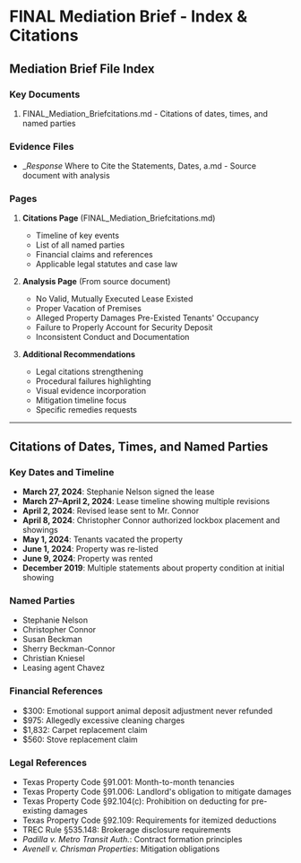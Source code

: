 # FINAL Mediation Brief - Index & Citations

## Mediation Brief File Index

### Key Documents
1. FINAL_Mediation_Briefcitations.md - Citations of dates, times, and named parties

### Evidence Files
- __Response_ Where to Cite the Statements, Dates, a.md - Source document with analysis

### Pages
1. **Citations Page** (FINAL_Mediation_Briefcitations.md)
   - Timeline of key events
   - List of all named parties
   - Financial claims and references
   - Applicable legal statutes and case law

2. **Analysis Page** (From source document)
   - No Valid, Mutually Executed Lease Existed
   - Proper Vacation of Premises
   - Alleged Property Damages Pre-Existed Tenants' Occupancy
   - Failure to Properly Account for Security Deposit
   - Inconsistent Conduct and Documentation

3. **Additional Recommendations**
   - Legal citations strengthening
   - Procedural failures highlighting
   - Visual evidence incorporation
   - Mitigation timeline focus
   - Specific remedies requests

---

## Citations of Dates, Times, and Named Parties

### Key Dates and Timeline
- **March 27, 2024**: Stephanie Nelson signed the lease
- **March 27–April 2, 2024**: Lease timeline showing multiple revisions
- **April 2, 2024**: Revised lease sent to Mr. Connor
- **April 8, 2024**: Christopher Connor authorized lockbox placement and showings
- **May 1, 2024**: Tenants vacated the property
- **June 1, 2024**: Property was re-listed
- **June 9, 2024**: Property was rented
- **December 2019**: Multiple statements about property condition at initial showing

### Named Parties
- Stephanie Nelson
- Christopher Connor
- Susan Beckman
- Sherry Beckman-Connor
- Christian Kniesel
- Leasing agent Chavez

### Financial References
- $300: Emotional support animal deposit adjustment never refunded
- $975: Allegedly excessive cleaning charges
- $1,832: Carpet replacement claim
- $560: Stove replacement claim

### Legal References
- Texas Property Code §91.001: Month-to-month tenancies
- Texas Property Code §91.006: Landlord's obligation to mitigate damages
- Texas Property Code §92.104(c): Prohibition on deducting for pre-existing damages
- Texas Property Code §92.109: Requirements for itemized deductions
- TREC Rule §535.148: Brokerage disclosure requirements
- *Padilla v. Metro Transit Auth.*: Contract formation principles
- *Avenell v. Chrisman Properties*: Mitigation obligations